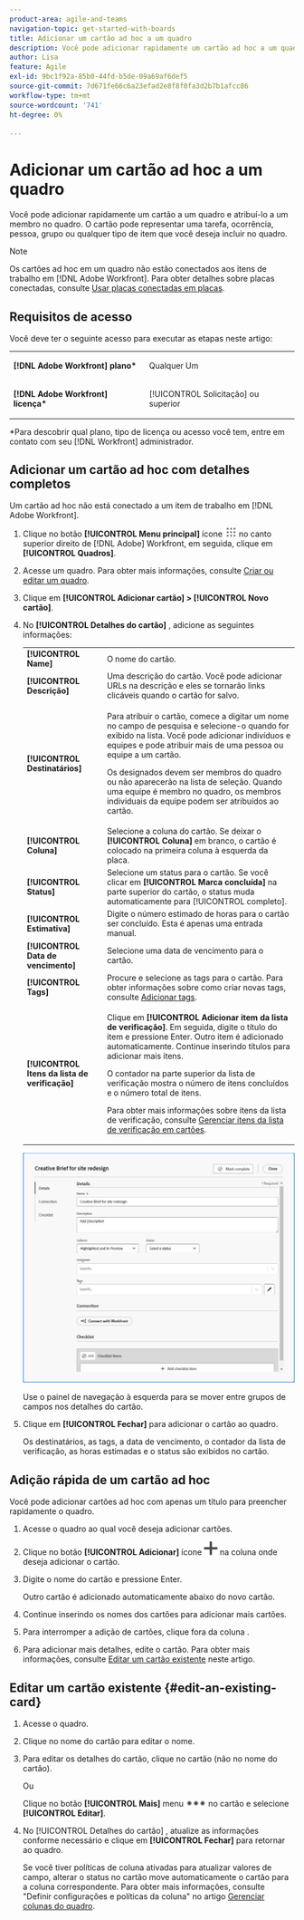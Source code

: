 ```yaml
---
product-area: agile-and-teams
navigation-topic: get-started-with-boards
title: Adicionar um cartão ad hoc a um quadro
description: Você pode adicionar rapidamente um cartão ad hoc a um quadro e atribuí-lo a um membro no quadro. O cartão pode representar uma tarefa, ocorrência, pessoa, grupo ou qualquer tipo de item que você deseja incluir no quadro.
author: Lisa
feature: Agile
exl-id: 9bc1f92a-85b0-44fd-b5de-09a69af6def5
source-git-commit: 7d671fe66c6a23efad2e8f8f0fa3d2b7b1afcc86
workflow-type: tm+mt
source-wordcount: '741'
ht-degree: 0%

---
```


# Adicionar um cartão ad hoc a um quadro

Você pode adicionar rapidamente um cartão a um quadro e atribuí-lo a um membro no quadro. O cartão pode representar uma tarefa, ocorrência, pessoa, grupo ou qualquer tipo de item que você deseja incluir no quadro.

>[!NOTE]
>
>Os cartões ad hoc em um quadro não estão conectados aos itens de trabalho em [!DNL Adobe Workfront]. Para obter detalhes sobre placas conectadas, consulte [Usar placas conectadas em placas](/help/quicksilver/agile/get-started-with-boards/connected-cards.md).

## Requisitos de acesso

Você deve ter o seguinte acesso para executar as etapas neste artigo:

<table style="table-layout:auto"> 
 <col> 
 </col> 
 <col> 
 </col> 
 <tbody> 
  <tr> 
   <td role="rowheader"><strong>[!DNL Adobe Workfront] plano*</strong></td> 
   <td> <p>Qualquer Um</p> </td> 
  </tr> 
  <tr> 
   <td role="rowheader"><strong>[!DNL Adobe Workfront] licença*</strong></td> 
   <td> <p>[!UICONTROL Solicitação] ou superior</p> </td> 
  </tr> 
 </tbody> 
</table>

&#42;Para descobrir qual plano, tipo de licença ou acesso você tem, entre em contato com seu [!DNL Workfront] administrador.

## Adicionar um cartão ad hoc com detalhes completos

Um cartão ad hoc não está conectado a um item de trabalho em [!DNL Adobe Workfront].

1. Clique no botão **[!UICONTROL Menu principal]** ícone ![](assets/main-menu-icon.png) no canto superior direito de [!DNL Adobe] Workfront, em seguida, clique em **[!UICONTROL Quadros]**.
1. Acesse um quadro. Para obter mais informações, consulte [Criar ou editar um quadro](../../agile/get-started-with-boards/create-edit-board.md).
1. Clique em **[!UICONTROL Adicionar cartão] > [!UICONTROL Novo cartão]**.
1. No **[!UICONTROL Detalhes do cartão]** , adicione as seguintes informações:

   <table style="table-layout:auto"> 
    <col> 
    <col> 
    <tbody> 
     <tr> 
      <td role="rowheader"><strong>[!UICONTROL Name]</strong> </td> 
      <td>O nome do cartão.</td> 
     </tr> 
     <tr> 
      <td role="rowheader"><strong>[!UICONTROL Descrição]</strong> </td> 
      <td>Uma descrição do cartão. Você pode adicionar URLs na descrição e eles se tornarão links clicáveis quando o cartão for salvo.</td>
     </tr> 
     <tr> 
      <td role="rowheader"><strong>[!UICONTROL Destinatários]</strong> </td> 
      <td> <p>Para atribuir o cartão, comece a digitar um nome no campo de pesquisa e selecione-o quando for exibido na lista. Você pode adicionar indivíduos e equipes e pode atribuir mais de uma pessoa ou equipe a um cartão.</p> <p>Os designados devem ser membros do quadro ou não aparecerão na lista de seleção. Quando uma equipe é membro no quadro, os membros individuais da equipe podem ser atribuídos ao cartão.</p></td>
     </tr> 
     <tr> 
      <td role="rowheader"><strong>[!UICONTROL Coluna]</strong> </td> 
      <td>Selecione a coluna do cartão. Se deixar o <strong>[!UICONTROL Coluna]</strong> em branco, o cartão é colocado na primeira coluna à esquerda da placa.</td>
     </tr>
     <tr> 
      <td role="rowheader"><strong>[!UICONTROL Status]</strong> </td> 
      <td>Selecione um status para o cartão. Se você clicar em <strong>[!UICONTROL Marca concluída]</strong> na parte superior do cartão, o status muda automaticamente para [!UICONTROL completo].</td> 
     </tr>
     <tr> 
      <td role="rowheader"><strong>[!UICONTROL Estimativa]</strong></td> 
      <td>Digite o número estimado de horas para o cartão ser concluído. Esta é apenas uma entrada manual.</td>
     </tr>
     <tr> 
      <td role="rowheader"><strong>[!UICONTROL Data de vencimento]</strong></td> 
      <td>Selecione uma data de vencimento para o cartão. </td>
     </tr>
     <tr> 
      <td role="rowheader"><strong>[!UICONTROL Tags]</strong></td> 
      <td>Procure e selecione as tags para o cartão. Para obter informações sobre como criar novas tags, consulte <a href="../../agile/get-started-with-boards/add-tags.md" class="MCXref xref">Adicionar tags</a>.</td> 
     </tr>  
     <tr> 
      <td role="rowheader"><strong>[!UICONTROL Itens da lista de verificação]</strong> </td> 
      <td> <p>Clique em <strong>[!UICONTROL Adicionar item da lista de verificação]</strong>. Em seguida, digite o título do item e pressione Enter. Outro item é adicionado automaticamente. Continue inserindo títulos para adicionar mais itens.</p> <p>O contador na parte superior da lista de verificação mostra o número de itens concluídos e o número total de itens.</p> <p>Para obter mais informações sobre itens da lista de verificação, consulte <a href="/help/quicksilver/agile/get-started-with-boards/manage-checklist-items.md">Gerenciar itens da lista de verificação em cartões</a>.</p> </td> 
     </tr> 
    </tbody> 
   </table>

   ![Detalhes do cartão ad hoc](assets/boards-edit-ad-hoc-card-041723.png)

   Use o painel de navegação à esquerda para se mover entre grupos de campos nos detalhes do cartão.

1. Clique em **[!UICONTROL Fechar]** para adicionar o cartão ao quadro.

   Os destinatários, as tags, a data de vencimento, o contador da lista de verificação, as horas estimadas e o status são exibidos no cartão.

## Adição rápida de um cartão ad hoc

Você pode adicionar cartões ad hoc com apenas um título para preencher rapidamente o quadro.

1. Acesse o quadro ao qual você deseja adicionar cartões.
1. Clique no botão **[!UICONTROL Adicionar]** ícone ![Adicionar cartão](assets/addicon-spectrum.png) na coluna onde deseja adicionar o cartão.
1. Digite o nome do cartão e pressione Enter.

   Outro cartão é adicionado automaticamente abaixo do novo cartão.

1. Continue inserindo os nomes dos cartões para adicionar mais cartões.
1. Para interromper a adição de cartões, clique fora da coluna .
1. Para adicionar mais detalhes, edite o cartão. Para obter mais informações, consulte [Editar um cartão existente](#edit-an-existing-card) neste artigo.

## Editar um cartão existente {#edit-an-existing-card}

1. Acesse o quadro.
1. Clique no nome do cartão para editar o nome.
1. Para editar os detalhes do cartão, clique no cartão (não no nome do cartão).

   Ou

   Clique no botão **[!UICONTROL Mais]** menu ![[!UICONTROL Menu Mais]](assets/more-icon-spectrum.png) no cartão e selecione **[!UICONTROL Editar]**.

1. No [!UICONTROL Detalhes do cartão] , atualize as informações conforme necessário e clique em **[!UICONTROL Fechar]** para retornar ao quadro.

   Se você tiver políticas de coluna ativadas para atualizar valores de campo, alterar o status no cartão move automaticamente o cartão para a coluna correspondente. Para obter mais informações, consulte &quot;Definir configurações e políticas da coluna&quot; no artigo [Gerenciar colunas do quadro](/help/quicksilver/agile/get-started-with-boards/manage-board-columns.md).
